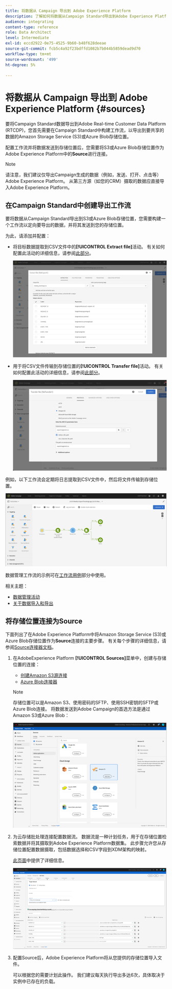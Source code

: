 ```yaml
---
title: 将数据从 Campaign 导出到 Adobe Experience Platform
description: 了解如何将数据从Campaign Standard导出到Adobe Experience Platform。
audience: integrating
content-type: reference
role: Data Architect
level: Intermediate
exl-id: eccd2922-0e75-4525-9b60-b48f628deeae
source-git-commit: fcb5c4a92f23bdffd1082b7b044b5859dead9d70
workflow-type: tm+mt
source-wordcount: '499'
ht-degree: 5%

---
```


# 将数据从 Campaign 导出到 Adobe Experience Platform {#sources}

要将Campaign Standard数据导出到Adobe Real-time Customer Data Platform (RTCDP)，您首先需要在Campaign Standard中构建工作流，以导出到要共享的数据的Amazon Storage Service (S3)或Azure Blob存储位置。

配置工作流并将数据发送到存储位置后，您需要将S3或Azure Blob存储位置作为Adobe Experience Platform中的&#x200B;**Source**&#x200B;进行连接。

>[!NOTE]
>
>请注意，我们建议仅导出Campaign生成的数据（例如，发送、打开、点击等） Adobe Experience Platform。 从第三方源（如您的CRM）摄取的数据应直接导入Adobe Experience Platform。

## 在Campaign Standard中创建导出工作流

要将数据从Campaign Standard导出到S3或Azure Blob存储位置，您需要构建一个工作流以定向要导出的数据，并将其发送到您的存储位置。

为此，请添加并配置：

* 将目标数据提取到CSV文件中的&#x200B;**[!UICONTROL Extract file]**&#x200B;活动。 有关如何配置此活动的详细信息，请参阅[此部分](../../automating/using/extract-file.md)。

  ![](assets/rtcdp-extract-file.png)

* 用于将CSV文件传输到存储位置的&#x200B;**[!UICONTROL Transfer file]**&#x200B;活动。 有关如何配置此活动的详细信息，请参阅[此部分](../../automating/using/transfer-file.md)。

  ![](assets/rtcdp-transfer-file.png)

例如，以下工作流会定期将日志提取到CSV文件中，然后将文件传输到存储位置。

![](assets/aep-export.png)

数据管理工作流的示例可在[工作流用例](../../automating/using/about-workflow-use-cases.md#management)部分中使用。

相关主题：

* [数据管理活动](../../automating/using/about-data-management-activities.md)
* [关于数据导入和导出](../../automating/using/about-data-import-and-export.md)


## 将存储位置连接为Source

下面列出了在Adobe Experience Platform中将Amazon Storage Service (S3)或Azure Blob存储位置作为&#x200B;**Source**&#x200B;连接的主要步骤。 有关每个步骤的详细信息，请参阅[Source连接器文档](https://experienceleague.adobe.com/docs/experience-platform/sources/home.html?lang=zh-Hans)。

1. 在AdobeExperience Platform **[!UICONTROL Sources]**&#x200B;菜单中，创建与存储位置的连接：

   * [创建Amazon S3源连接](https://experienceleague.adobe.com/docs/experience-platform/sources/ui-tutorials/create/cloud-storage/s3.html)
   * [Azure Blob连接器](https://experienceleague.adobe.com/docs/experience-platform/sources/connectors/cloud-storage/blob.html)

   >[!NOTE]
   >
   >存储位置可以是Amazon S3、使用密码的SFTP、使用SSH密钥的SFTP或Azure Blob连接。 将数据发送到Adobe Campaign的首选方法是通过Amazon S3或Azure Blob：

   ![](assets/rtcdp-connector.png)

1. 为云存储批处理连接配置数据流。 数据流是一种计划任务，用于在存储位置检索数据并将其摄取到Adobe Experience Platform数据集。 此步骤允许您从存储位置配置数据摄取，包括数据选择和CSV字段到XDM架构的映射。

   [此页面](https://experienceleague.adobe.com/docs/experience-platform/sources/ui-tutorials/dataflow/cloud-storage.html)中提供了详细信息。

   ![](assets/rtcdp-map-xdm.png)

1. 配置Source后，Adobe Experience Platform将从您提供的存储位置导入文件。

   可以根据您的需要计划此操作。 我们建议每天执行导出多达6次，具体取决于实例中已存在的负载。
